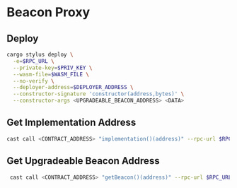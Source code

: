 # Beacon Proxy

## Deploy

```bash
cargo stylus deploy \
  -e=$RPC_URL \
  --private-key=$PRIV_KEY \
  --wasm-file=$WASM_FILE \
  --no-verify \
  --deployer-address=$DEPLOYER_ADDRESS \
  --constructor-signature 'constructor(address,bytes)' \
  --constructor-args <UPGRADEABLE_BEACON_ADDRESS> <DATA>
```

## Get Implementation Address

```bash
cast call <CONTRACT_ADDRESS> "implementation()(address)" --rpc-url $RPC_URL
```

## Get Upgradeable Beacon Address

```bash
 cast call <CONTRACT_ADDRESS> "getBeacon()(address)" --rpc-url $RPC_URL
```
